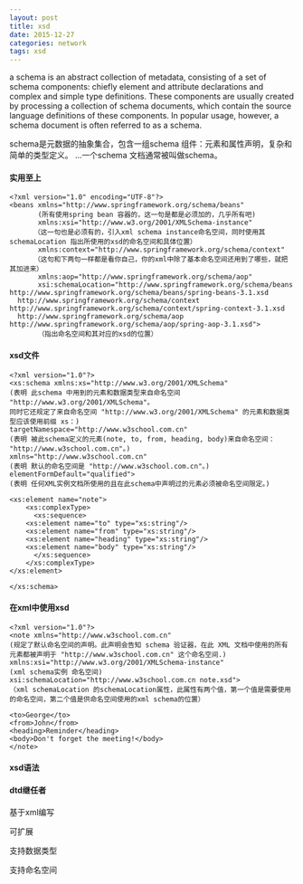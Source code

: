 ```yaml
---
layout: post
title: xsd
date: 2015-12-27
categories: network
tags: xsd
---
```


a schema is an abstract collection of metadata, consisting of a set of schema components: chiefly element and attribute declarations and complex and simple type definitions. These components are usually created by processing a collection of schema documents, which contain the source language definitions of these components. In popular usage, however, a schema document is often referred to as a schema.

schema是元数据的抽象集合，包含一组schema 组件：元素和属性声明，复杂和简单的类型定义。 ...一个schema 文档通常被叫做schema。

#### 实用至上

    <?xml version="1.0" encoding="UTF-8"?>
    <beans xmlns="http://www.springframework.org/schema/beans"
           (所有使用spring bean 容器的，这一句是都是必须加的，几乎所有吧)
           xmlns:xsi="http://www.w3.org/2001/XMLSchema-instance"
          （这一句也是必须有的，引入xml schema instance命名空间，同时使用其schemaLocation 指出所使用的xsd的命名空间和具体位置）
           xmlns:context="http://www.springframework.org/schema/context"
          （这句和下两句一样都是看你自己，你的xml中除了基本命名空间还用到了哪些，就把其加进来）
           xmlns:aop="http://www.springframework.org/schema/aop"
           xsi:schemaLocation="http://www.springframework.org/schema/beans http://www.springframework.org/schema/beans/spring-beans-3.1.xsd
      http://www.springframework.org/schema/context http://www.springframework.org/schema/context/spring-context-3.1.xsd
      http://www.springframework.org/schema/aop http://www.springframework.org/schema/aop/spring-aop-3.1.xsd">
           （指出命名空间和其对应的xsd的位置）

#### xsd文件

    <?xml version="1.0"?>
    <xs:schema xmlns:xs="http://www.w3.org/2001/XMLSchema"
    (表明 此schema 中用到的元素和数据类型来自命名空间 "http://www.w3.org/2001/XMLSchema"。
    同时它还规定了来自命名空间 "http://www.w3.org/2001/XMLSchema" 的元素和数据类型应该使用前缀 xs：)
    targetNamespace="http://www.w3school.com.cn"
    (表明 被此schema定义的元素(note, to, from, heading, body)来自命名空间： "http://www.w3school.com.cn"。)
    xmlns="http://www.w3school.com.cn"
    (表明 默认的命名空间是 "http://www.w3school.com.cn"。)
    elementFormDefault="qualified">
    (表明 任何XML实例文档所使用的且在此schema中声明过的元素必须被命名空间限定。)

    <xs:element name="note">
        <xs:complexType>
          <xs:sequence>
        <xs:element name="to" type="xs:string"/>
        <xs:element name="from" type="xs:string"/>
        <xs:element name="heading" type="xs:string"/>
        <xs:element name="body" type="xs:string"/>
          </xs:sequence>
        </xs:complexType>
    </xs:element>

    </xs:schema>

#### 在xml中使用xsd

    <?xml version="1.0"?>
    <note xmlns="http://www.w3school.com.cn"
    (规定了默认命名空间的声明。此声明会告知 schema 验证器，在此 XML 文档中使用的所有元素都被声明于 "http://www.w3school.com.cn" 这个命名空间.)
    xmlns:xsi="http://www.w3.org/2001/XMLSchema-instance"
    (xml schema实例 命名空间)
    xsi:schemaLocation="http://www.w3school.com.cn note.xsd">
    （xml schemaLocation 的schemaLocation属性，此属性有两个值，第一个值是需要使用的命名空间，第二个值是供命名空间使用的xml schema的位置）

    <to>George</to>
    <from>John</from>
    <heading>Reminder</heading>
    <body>Don't forget the meeting!</body>
    </note>

#### xsd语法
#### dtd继任者
基于xml编写

可扩展

支持数据类型

支持命名空间
